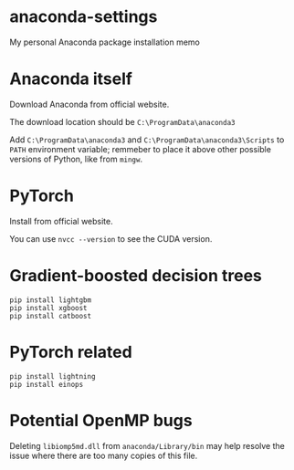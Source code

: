# anaconda-settings
My personal Anaconda package installation memo

# Anaconda itself
Download Anaconda from official website.

The download location should be `C:\ProgramData\anaconda3`

Add `C:\ProgramData\anaconda3` and `C:\ProgramData\anaconda3\Scripts` to `PATH` environment variable;
remmeber to place it above other possible versions of Python, like from `mingw`.

# PyTorch
Install from official website.

You can use `nvcc --version` to see the CUDA version.

# Gradient-boosted decision trees
```
pip install lightgbm
pip install xgboost
pip install catboost
```

# PyTorch related
```
pip install lightning
pip install einops
```

# Potential OpenMP bugs
Deleting `libiomp5md.dll` from `anaconda/Library/bin` may help resolve the issue where there are too many copies of this file.
